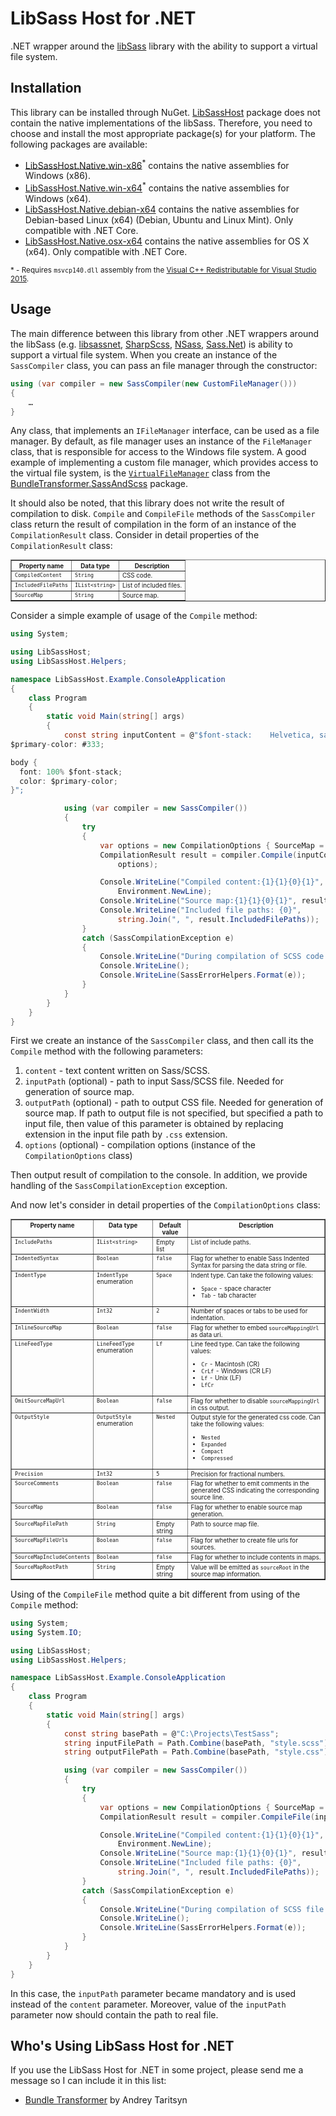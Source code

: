 # LibSass Host for .NET

.NET wrapper around the [libSass](http://sass-lang.com/libsass) library with the ability to support a virtual file system.

## Installation
This library can be installed through NuGet.
[LibSassHost](http://nuget.org/packages/LibSassHost/1.0.0-alpha2) package does not contain the native implementations of the libSass.
Therefore, you need to choose and install the most appropriate package(s) for your platform.
The following packages are available:

 * [LibSassHost.Native.win-x86](http://nuget.org/packages/LibSassHost.Native.win-x86/1.0.0-alpha2)<sup>*</sup> contains the native assemblies for Windows (x86).
 * [LibSassHost.Native.win-x64](http://nuget.org/packages/LibSassHost.Native.win-x64/1.0.0-alpha2)<sup>*</sup> contains the native assemblies for Windows (x64).
 * [LibSassHost.Native.debian-x64](http://nuget.org/packages/LibSassHost.Native.debian-x64/1.0.0-alpha2) contains the native assemblies for Debian-based Linux (x64) (Debian, Ubuntu and Linux Mint). Only compatible with .NET Core.
 * [LibSassHost.Native.osx-x64](http://nuget.org/packages/LibSassHost.Native.osx-x64/1.0.0-alpha2) contains the native assemblies for OS X (x64). Only compatible with .NET Core.

<sup>* - Requires `msvcp140.dll` assembly from the [Visual C++ Redistributable for Visual Studio 2015](http://www.microsoft.com/en-us/download/details.aspx?id=48145).<sup>

## Usage
The main difference between this library from other .NET wrappers around the libSass (e.g. [libsassnet](https://github.com/darrenkopp/libsass-net/), [SharpScss](https://github.com/xoofx/SharpScss), [NSass](https://github.com/TBAPI-0KA/NSass), [Sass.Net](http://libsassnet.codeplex.com/)) is ability to support a virtual file system. When you create an instance of the <code title="LibSassHost.SassCompiler">SassCompiler</code> class, you can pass an file manager through the constructor:

```csharp
using (var compiler = new SassCompiler(new CustomFileManager()))
{
	…
}
```

Any class, that implements an <code title="LibSassHost.IFileManager">IFileManager</code> interface, can be used as a file manager. By default, as file manager uses an instance of the <code title="LibSassHost.FileManager">FileManager</code> class, that is responsible for access to the Windows file system. A good example of implementing a custom file manager, which provides access to the virtual file system, is the <a href="https://bundletransformer.codeplex.com/SourceControl/latest#BundleTransformer.SassAndScss/Internal/VirtualFileManager.cs" target="_blank"><code title="BundleTransformer.SassAndScss.Internal.VirtualFileManager">VirtualFileManager</code></a> class from the <a href="http://nuget.org/packages/BundleTransformer.SassAndScss" target="_blank">BundleTransformer.SassAndScss</a> package.

It should also be noted, that this library does not write the result of compilation to disk. `Compile` and `CompileFile` methods of the <code title="LibSassHost.SassCompiler">SassCompiler</code> class return the result of compilation in the form of an instance of the <code title="LibSassHost.CompilationResult">CompilationResult</code> class. Consider in detail properties of the <code title="LibSassHost.CompilationResult">CompilationResult</code> class:

<table border="1" style="font-size: 0.7em">
	<thead>
		<tr valign="top">
			<th>Property name</th>
			<th>Data&nbsp;type</th>
			<th>Description</th>
		</tr>
	</thead>
	<tbody>
		<tr valign="top">
			<td><code>CompiledContent</code></td>
			<td><code title="System.String">String</code></td>
			<td>CSS code.</td>
		</tr>
		<tr valign="top">
			<td><code>IncludedFilePaths</code></td>
			<td><code title="System.Collections.Generic.IList&lt;string&gt;">IList&lt;string&gt;</code></td>
			<td>List of included files.</td>
		</tr>
		<tr valign="top">
			<td><code>SourceMap</code></td>
			<td><code title="System.String">String</code></td>
			<td>Source map.</td>
		</tr>
	</tbody>
</table>

Consider a simple example of usage of the `Compile` method:

```csharp
using System;

using LibSassHost;
using LibSassHost.Helpers;

namespace LibSassHost.Example.ConsoleApplication
{
	class Program
	{
		static void Main(string[] args)
		{
			const string inputContent = @"$font-stack:    Helvetica, sans-serif;
$primary-color: #333;

body {
  font: 100% $font-stack;
  color: $primary-color;
}";

			using (var compiler = new SassCompiler())
			{
				try
				{
					var options = new CompilationOptions { SourceMap = true };
					CompilationResult result = compiler.Compile(inputContent, "input.scss", "output.css",
						options);

					Console.WriteLine("Compiled content:{1}{1}{0}{1}", result.CompiledContent,
						Environment.NewLine);
					Console.WriteLine("Source map:{1}{1}{0}{1}", result.SourceMap, Environment.NewLine);
					Console.WriteLine("Included file paths: {0}", 
						string.Join(", ", result.IncludedFilePaths));
				}
				catch (SassСompilationException e)
				{
					Console.WriteLine("During compilation of SCSS code an error occurred. See details:");
					Console.WriteLine();
					Console.WriteLine(SassErrorHelpers.Format(e));
				}
			}
		}
	}
}
```

First we create an instance of the <code title="LibSassHost.SassCompiler">SassCompiler</code> class, and then call its the `Compile` method with the following parameters:

 1. `content` - text content written on Sass/SCSS.
 2. `inputPath` (optional) - path to input Sass/SCSS file. Needed for generation of source map.
 3. `outputPath` (optional) - path to output CSS file. Needed for generation of source map. If path to output file is not specified, but specified a path to input file, then value of this parameter is obtained by replacing extension in the input file path by `.css` extension.
 4. `options` (optional) - compilation options (instance of the <code title="LibSassHost.CompilationOptions">CompilationOptions</code> class)

Then output result of compilation to the console. In addition, we provide handling of the <code title="LibSassHost.SassСompilationException">SassСompilationException</code> exception.

And now let's consider in detail properties of the <code title="LibSassHost.CompilationOptions">CompilationOptions</code> class:

<table border="1" style="font-size: 0.7em">
	<thead>
		<tr valign="top">
			<th>Property name</th>
			<th>Data&nbsp;type</th>
			<th>Default value</th>
			<th>Description</th>
		</tr>
	</thead>
	<tbody>
		<tr valign="top">
			<td><code>IncludePaths</code></td>
			<td><code title="System.Collections.Generic.IList&lt;string&gt;">IList&lt;string&gt;</code></td>
			<td>Empty list</td>
			<td>List of include paths.</td>
		</tr>
		<tr valign="top">
			<td><code>IndentedSyntax</code></td>
			<td><code title="System.Boolean">Boolean</code></td>
			<td><code>false</code></td>
			<td>Flag for whether to enable Sass Indented Syntax for parsing the data string or file.</td>
		</tr>
		<tr valign="top">
			<td><code>IndentType</code></td>
			<td><code title="LibSassHost.IndentType">IndentType</code> enumeration</td>
			<td><code>Space</code></td>
			<td>Indent type. Can take the following values:
				<ul>
					<li><code>Space</code> - space character</li>
					<li><code>Tab</code> - tab character</li>
				</ul>
			</td>
		</tr>
		<tr valign="top">
			<td><code>IndentWidth</code></td>
			<td><code title="System.Int32">Int32</code></td>
			<td><code>2</code></td>
			<td>Number of spaces or tabs to be used for indentation.</td>
		</tr>
		<tr valign="top">
			<td><code>InlineSourceMap</code></td>
			<td><code title="System.Boolean">Boolean</code></td>
			<td><code>false</code></td>
			<td>Flag for whether to embed <code>sourceMappingUrl</code> as data uri.</td>
		</tr>
		<tr valign="top">
			<td><code>LineFeedType</code></td>
			<td><code title="LibSassHost.LineFeedType">LineFeedType</code> enumeration</td>
			<td><code>Lf</code></td>
			<td>Line feed type. Can take the following values:
				<ul>
					<li><code>Cr</code> - Macintosh (CR)</li>
					<li><code>CrLf</code> - Windows (CR LF)</li>
					<li><code>Lf</code> - Unix (LF)</li>
					<li><code>LfCr</code></li>
				</ul>
			</td>
		</tr>
		<tr valign="top">
			<td><code>OmitSourceMapUrl</code></td>
			<td><code title="System.Boolean">Boolean</code></td>
			<td><code>false</code></td>
			<td>Flag for whether to disable <code>sourceMappingUrl</code> in css output.</td>
		</tr>
		<tr valign="top">
			<td><code>OutputStyle</code></td>
			<td><code title="LibSassHost.OutputStyle">OutputStyle</code> enumeration</td>
			<td><code>Nested</code></td>
			<td>Output style for the generated css code. Can take the following values:
				<ul>
					<li><code>Nested</code></li>
					<li><code>Expanded</code></li>
					<li><code>Compact</code></li>
					<li><code>Compressed</code></li>
				</ul>
			</td>
		</tr>
		<tr valign="top">
			<td><code>Precision</code></td>
			<td><code title="System.Int32">Int32</code></td>
			<td><code>5</code></td>
			<td>Precision for fractional numbers.</td>
		</tr>
		<tr valign="top">
			<td><code>SourceComments</code></td>
			<td><code title="System.Boolean">Boolean</code></td>
			<td><code>false</code></td>
			<td>Flag for whether to emit comments in the generated CSS indicating the corresponding source line.</td>
		</tr>
		<tr valign="top">
			<td><code>SourceMap</code></td>
			<td><code title="System.Boolean">Boolean</code></td>
			<td><code>false</code></td>
			<td>Flag for whether to enable source map generation.</td>
		</tr>
		<tr valign="top">
			<td><code>SourceMapFilePath</code></td>
			<td><code title="System.String">String</code></td>
			<td>Empty string</td>
			<td>Path to source map file.</td>
		</tr>
		<tr valign="top">
			<td><code>SourceMapFileUrls</code></td>
			<td><code title="System.Boolean">Boolean</code></td>
			<td><code>false</code></td>
			<td>Flag for whether to create file urls for sources.</td>
		</tr>
		<tr valign="top">
			<td><code>SourceMapIncludeContents</code></td>
			<td><code title="System.Boolean">Boolean</code></td>
			<td><code>false</code></td>
			<td>Flag for whether to include contents in maps.</td>
		</tr>
		<tr valign="top">
			<td><code>SourceMapRootPath</code></td>
			<td><code title="System.String">String</code></td>
			<td>Empty string</td>
			<td>Value will be emitted as <code>sourceRoot</code> in the source map information.</td>
		</tr>
	</tbody>
</table>

Using of the `CompileFile` method quite a bit different from using of the `Compile` method:

```csharp
using System;
using System.IO;

using LibSassHost;
using LibSassHost.Helpers;

namespace LibSassHost.Example.ConsoleApplication
{
	class Program
	{
		static void Main(string[] args)
		{
			const string basePath = @"C:\Projects\TestSass";
			string inputFilePath = Path.Combine(basePath, "style.scss");
			string outputFilePath = Path.Combine(basePath, "style.css");

			using (var compiler = new SassCompiler())
			{
				try
				{
					var options = new CompilationOptions { SourceMap = true };
					CompilationResult result = compiler.CompileFile(inputFilePath, outputFilePath, options);

					Console.WriteLine("Compiled content:{1}{1}{0}{1}", result.CompiledContent,
						Environment.NewLine);
					Console.WriteLine("Source map:{1}{1}{0}{1}", result.SourceMap, Environment.NewLine);
					Console.WriteLine("Included file paths: {0}",
						string.Join(", ", result.IncludedFilePaths));
				}
				catch (SassСompilationException e)
				{
					Console.WriteLine("During compilation of SCSS file an error occurred. See details:");
					Console.WriteLine();
					Console.WriteLine(SassErrorHelpers.Format(e));
				}
			}
		}
	}
}
```

In this case, the `inputPath` parameter became mandatory and is used instead of the `content` parameter. Moreover, value of the `inputPath` parameter now should contain the path to real file.


## Who's Using LibSass Host for .NET
If you use the LibSass Host for .NET in some project, please send me a message so I can include it in this list:

 * [Bundle Transformer](http://bundletransformer.codeplex.com/) by Andrey Taritsyn